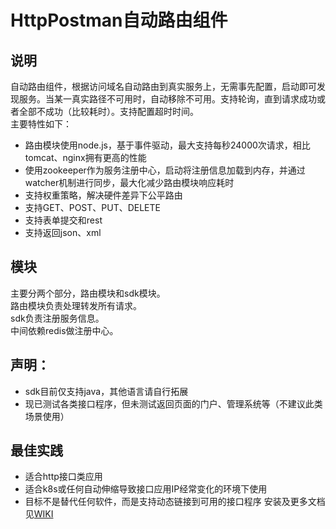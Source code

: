 # HttpPostman自动路由组件
## 说明
自动路由组件，根据访问域名自动路由到真实服务上，无需事先配置，启动即可发现服务。当某一真实路径不可用时，自动移除不可用。支持轮询，直到请求成功或者全部不成功（比较耗时）。支持配置超时时间。<br>
主要特性如下：<br>
* 路由模块使用node.js，基于事件驱动，最大支持每秒24000次请求，相比tomcat、nginx拥有更高的性能
* 使用zookeeper作为服务注册中心，启动将注册信息加载到内存，并通过watcher机制进行同步，最大化减少路由模块响应耗时
* 支持权重策略，解决硬件差异下公平路由
* 支持GET、POST、PUT、DELETE
* 支持表单提交和rest
* 支持返回json、xml

## 模块
主要分两个部分，路由模块和sdk模块。<br>
路由模块负责处理转发所有请求。<br>
sdk负责注册服务信息。<br>
中间依赖redis做注册中心。<br>

## 声明：<br>
* sdk目前仅支持java，其他语言请自行拓展
* 现已测试各类接口程序，但未测试返回页面的门户、管理系统等（不建议此类场景使用）
## 最佳实践
* 适合http接口类应用
* 适合k8s或任何自动伸缩导致接口应用IP经常变化的环境下使用
* 目标不是替代任何软件，而是支持动态链接到可用的接口程序
安装及更多文档见[WIKI](https://my.oschina.net/shyloveliyi/blog/1606161)
